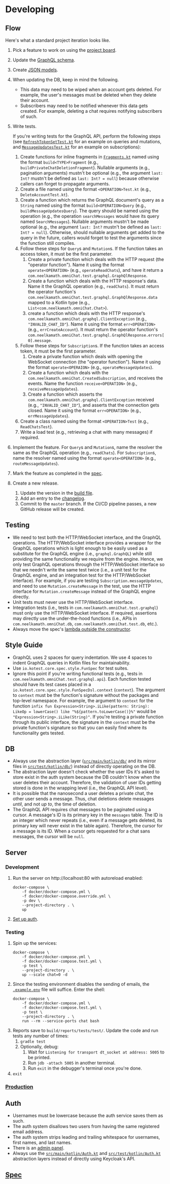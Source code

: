 # Developing

## Flow

Here's what a standard project iteration looks like.

1. Pick a feature to work on using the [project board](https://github.com/neelkamath/omni-chat/projects/1).
1. Update the [GraphQL schema](../src/main/resources/schema.graphqls).
1. Create [JSON models](../src/main/kotlin/Json.kt).
1. When updating the DB, keep in mind the following.
    - This data may need to be wiped when an account gets deleted. For example, the user's messages must be deleted when they delete their account.
    - Subscribers may need to be notified whenever this data gets created. For example, deleting a chat requires notifying subscribers of such.
1. Write tests.

    If you're writing tests for the GraphQL API, perform the following steps (see [`RefreshTokenSetTest.kt`](../src/test/kotlin/graphql/api/queries/RefreshTokenSetTest.kt) for an example on queries and mutations, and [`MessageUpdatesTest.kt`](../src/test/kotlin/graphql/api/subscriptions/MessageUpdatesTest.kt) for an example on subscriptions):
    1. Create functions for inline fragments in [`Fragments.kt`](../src/test/kotlin/graphql/api/Fragments.kt) named using the format `build<TYPE>Fragment` (e.g., `buildPrivateChatDeletionFragment`). Nullable arguments (e.g., pagination arguments) mustn't be optional (e.g., the argument `last: Int?` mustn't be defined as `last: Int? = null`) because otherwise callers can forget to propagate arguments.
    1. Create a file named using the format `<OPERATION>Test.kt` (e.g., `DeleteAccountTest.kt`).
    1. Create a function which returns the GraphQL document's query as a `String` named using the format `build<OPERATION>Query` (e.g., `buildMessageUpdatesQuery`). The query should be named using the operation (e.g., the operation `searchMessages` would have its query named `SearchMessages`). Nullable arguments mustn't be made optional (e.g., the argument `last: Int?` mustn't be defined as `last: Int? = null`). Otherwise, should nullable arguments get added to the query in the future, callers would forget to test the arguments since the function still compiles. 
    1. Follow these steps for `Query`s and `Mutation`s. If the function takes an access token, it must be the first parameter.
        1. Create a private function which deals with the HTTP request (the "operator function"). Name it using the format `operate<OPERATION>` (e.g., `operateReadChats`), and have it return a `com.neelkamath.omniChat.test.graphql.GraphQlResponse`.
        1. Create a function which deals with the HTTP response's data. Name it the GraphQL operation (e.g., `readChats`). It must return the operator function's `com.neelkamath.omniChat.test.graphql.GraphQlResponse.data` mapped to a Kotlin type (e.g., `List<com.neelkamath.omniChat.Chat>`).
        1. create a function which deals with the HTTP response's `com.neelkamath.omniChat.graphql.ClientException` (e.g., `"INVALID_CHAT_ID"`). Name it using the format `err<OPERATION>` (e.g., `errCreateAccount`). It must return the operator function's `com.neelkamath.omniChat.test.graphql.GraphQlResponse.errors[0].message`.
    1. Follow these steps for `Subscription`s. If the function takes an access token, it must be the first parameter.
        1. Create a private function which deals with opening the WebSocket connection (the "operator function"). Name it using the format `operate<OPERAION>` (e.g., `operateMessageUpdates`).
        1. Create a function which deals with the `com.neelkamath.omniChat.CreatedSubscription`, and receives the events. Name the function `receive<OPERATION>` (e.g., `receiveMessageUpdates`).
        1. Create a function which asserts the `com.neelkamath.omniChat.graphql.ClientException` received (e.g., `"INVALID_CHAT_ID"`), and asserts that the connection gets closed. Name it using the format `err<OPERATION>` (e.g., `errMessageUpdates`).
    1. Create a class named using the format `<OPERATION>Test` (e.g., `ReadChatsTest`).
    1. Write a load test (e.g., retrieving a chat with many messages) if required.
1. Implement the feature. For `Query`s and `Mutation`s, name the resolver the same as the GraphQL operation (e.g., `readChats`). For `Subscription`s, name the resolver named using the format `operate<OPERATION>` (e.g., `routeMessageUpdates`).
1. Mark the feature as completed in the [spec](spec.md).
1. Create a new release.
    1. Update the version in the [build file](../build.gradle.kts).
    1. Add an entry to the [changelog](CHANGELOG.md).
    1. Commit to the `master` branch. If the CI/CD pipeline passes, a new GitHub release will be created.

## Testing

- We need to test both the HTTP/WebSocket interface, and the GraphQL operations. The HTTP/WebSocket interface provides a wrapper for the GraphQL operations which is light enough to be easily used as a substitute for the GraphQL engine (i.e., `graphql.GraphQL`) while still providing the same functionality we require from the engine. Hence, we only test GraphQL operations through the HTTP/WebSocket interface so that we needn't write the same test twice (i.e., a unit test for the GraphQL engine, and an integration test for the HTTP/WebSocket interface). For example, if you are testing `Subscription.messageUpdates`, and need to use `Mutation.createMessage` in the test, use the HTTP interface for `Mutation.createMessage` instead of the GraphQL engine directly.
- Unit tests must never use the HTTP/WebSocket interface.
- Integration tests (i.e., tests in `com.neelkamath.omniChat.test.graphql`) must only use the HTTP/WebSocket interface. If required, assertions may directly use the under-the-hood functions (i.e., APIs in `com.neelkamath.omniChat.db`, `com.neelkamath.omniChat.test.db`, etc.).
- Always move the spec's [lambda outside the constructor](https://github.com/kotest/kotest/issues/1473).

## Style Guide

- GraphQL uses 2 spaces for query indentation. We use 4 spaces to indent GraphQL queries in Kotlin files for maintainability.
- Use `io.kotest.core.spec.style.FunSpec` for test suites.
- Ignore this point if you're writing functional tests (e.g., tests in `com.neelkamath.omniChat.test.graphql.api`). Each function tested should have its test cases placed in a `io.kotest.core.spec.style.FunSpecDsl.context` (`context`). The argument to `context` must be the function's signature without the packages and top-level namespace. For example, the argument to `context` for the function `infix fun Expression<String>.iLike(pattern: String): LikeOp = lowerCase() like "%${pattern.toLowerCase()}%"` would be `"Expression<String>.iLike(String)"`. If you're testing a private function through its public interface, the signature in the `context` must be the private function's signature so that you can easily find where its functionality gets tested.

## DB

- Always use the abstraction layer ([`src/main/kotlin/db/`](../src/main/kotlin/db) and its mirror files in [`src/test/kotlin/db/`](../src/test/kotlin/db)) instead of directly operating on the DB.
- The abstraction layer doesn't check whether the user IDs it's asked to store exist in the auth system because the DB couldn't know when the user deletes their account. Therefore, the validation of user IDs getting stored is done in the wrapping level (i.e., the GraphQL API level).
- It is possible that the nanosecond a user deletes a private chat, the other user sends a message. Thus, chat deletions delete messages _until_, and not _up to_, the time of deletion.
- The GraphQL API requires chat messages to be paginated using a cursor. A message's ID is its primary key in the `messages` table. The ID is an integer which never repeats (i.e., even if a message gets deleted, its primary key will never exist in the table again). Therefore, the cursor for a message is its ID. When a cursor gets requested for a chat sans messages, the cursor will be `null`.

## Server

### Development

1. Run the server on http://localhost:80 with autoreload enabled:
    ```
    docker-compose \
        -f docker/docker-compose.yml \
        -f docker/docker-compose.override.yml \
        -p dev \
        --project-directory . \
        up
    ```
1. [Set up auth](auth_setup.md).

### Testing

1. Spin up the services:
    ```
    docker-compose \
        -f docker/docker-compose.yml \
        -f docker/docker-compose.test.yml \
        -p test \
        --project-directory . \
        up --scale chat=0 -d
    ```
1. Since the testing environment disables the sending of emails, the [`.example.env`](.example.env) file will suffice. Enter the shell:
    ```
    docker-compose \
        -f docker/docker-compose.yml \
        -f docker/docker-compose.test.yml \
        -p test \
        --project-directory . \
        run --rm --service-ports chat bash
    ```
1. Reports save to `build/reports/tests/test/`. Update the code and run tests any number of times: 
    1. `gradle test`
    1. Optionally, debug:
        1. Wait for `Listening for transport dt_socket at address: 5005` to be printed.
        1. Run `jdb -attach 5005` in another terminal.
        1. Run `exit` in the debugger's terminal once you're done. 
1. `exit`

### [Production](production.md)

## Auth

- Usernames must be lowercase because the auth service saves them as such.
- The auth system disallows two users from having the same registered email address.
- The auth system strips leading and trailing whitespace for usernames, first names, and last names.
- There is an [admin panel](auth_admin_panel.md).
- Always use the [`src/main/kotlin/Auth.kt`](../src/main/kotlin/Auth.kt) and [`src/test/kotlin/Auth.kt`](../src/test/kotlin/Auth.kt) abstraction layers instead of directly using Keycloak's API.

## [Spec](spec.md)